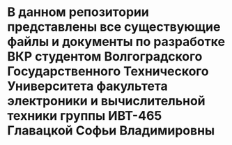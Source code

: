 # В данном репозитории представлены все существующие файлы и документы по разработке ВКР студентом Волгоградского Государственного Технического Университета факультета электроники и вычислительной техники группы ИВТ-465 Главацкой Софьи Владимировны
